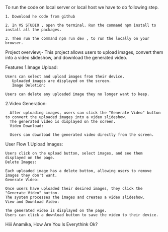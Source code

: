  To run the code on local server or local host we have to do following step.

    1. Download he code from github

    2. In VS STUDIO , open the terminal. Run the command npm install to install all the packages.
    
    3. Then run the command npm run dev , to run the locally on your browser.


Project overview;-
This project allows users to upload images, convert them into a video slideshow, and download the generated video.

Features
1.Image Upload:

    Users can select and upload images from their device.
       Uploaded images are displayed on the screen.
       Image Deletion:

    Users can delete any uploaded image they no longer want to keep.

2.Video Generation:

      After uploading images, users can click the "Generate Video" button to convert the uploaded images into a video slideshow.
      The generated video is displayed on the screen.
      Video Download:

      Users can download the generated video directly from the screen.




User Flow
1.Upload Images:

    Users click on the upload button, select images, and see them displayed on the page.
    Delete Images:
    
    Each uploaded image has a delete button, allowing users to remove images they don't want.
    Generate Video:
    
    Once users have uploaded their desired images, they click the "Generate Video" button.
    The system processes the images and creates a video slideshow.
    View and Download Video:

    The generated video is displayed on the page.
    Users can click a download button to save the video to their device.

Hiii Anamika, How Are You
Is Everythink Ok?
    

